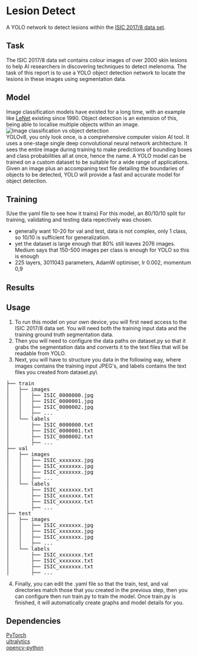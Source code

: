 # Lesion Detect
A YOLO network to detect lesions within the [ISIC 2017/8 data set](https://challenge.isic-archive.com/data/#2017).
## Task
The ISIC 2017/8 data set contains colour images of over 2000 skin lesions to help AI researchers in discovering techniques to detect melenoma. The task of this report is to use a YOLO object detection network to locate the lesions in these images using segmentation data.
## Model
Image classification models have existed for a long time, with an example like [LeNet](https://en.wikipedia.org/wiki/LeNet) existing since 1990. Object detection is an extension of this, being able to localise multiple objects within an image.
![Image classification vs object detection](https://ambolt.io/wp-content/uploads/classification-object-detection.png)\
YOLOv8, you only look once, is a comprehensive computer vision AI tool. It uses a one-stage single deep convolutional neural network architecture. It sees the entire image during training to make predictions of bounding boxes and class probabilities all at once, hence the name.
A YOLO model can be trained on a custom dataset to be suitable for a wide range of applications. Given an image plus an accompaning text file detailing the boundaries of objects to be detected, YOLO will provide a fast and accurate model for object detection.

## Training
(Use the yaml file to see how it trains)
For this model, an 80/10/10 split for training, validating and testing data repectively was chosen.
- generally want 10-20 for val and test, data is not complex, only 1 class, so 10/10 is sufficient for generalization.
- yet the dataset is large enough that 80% still leaves 2076 images. Medium says that 150-500 images per class is enough for YOLO so this is enough
- 225 layers, 3011043 parameters, AdamW optimiser, lr 0.002, momentum 0,9

## Results

## Usage
1. To run this model on your own device, you will first need access to the ISIC 2017/8 data set. You will need both the training input data and the training ground truth segmentation data.
2. Then you will need to configure the data paths on dataset.py so that it grabs the segmentation data and converts it to the text files that will be readable from YOLO.
3. Next, you will have to structure you data in the following way, where images contains the training input JPEG's, and labels contains the text files you created from dataset.py\
<pre>
├── train
│   ├── images
│   │   ├── ISIC_0000000.jpg
│   │   ├── ISIC_0000001.jpg
│   │   ├── ISIC_0000002.jpg
│   │   ├── ...
│   └── labels
│       ├── ISIC_0000000.txt
│       ├── ISIC_0000001.txt
│       ├── ISIC_0000002.txt
│       ├── ...
├── val
│   ├── images
│   │   ├── ISIC_xxxxxxx.jpg
│   │   ├── ISIC_xxxxxxx.jpg
│   │   ├── ISIC_xxxxxxx.jpg
│   │   ├── ...
│   └── labels
│       ├── ISIC_xxxxxxx.txt
│       ├── ISIC_xxxxxxx.txt
│       ├── ISIC_xxxxxxx.txt
│       ├── ...
├── test
│   ├── images
│   │   ├── ISIC_xxxxxxx.jpg
│   │   ├── ISIC_xxxxxxx.jpg
│   │   ├── ISIC_xxxxxxx.jpg
│   │   ├── ...
│   └── labels
│       ├── ISIC_xxxxxxx.txt
│       ├── ISIC_xxxxxxx.txt
│       ├── ISIC_xxxxxxx.txt
│       ├── ...
</pre>
4. Finally, you can edit the .yaml file so that the train, test, and val directories match those that you created in the previous step, then you can configure then run train.py to train the model. Once train.py is finished, it will automatically create graphs and model details for you.

## Dependencies
[PyTorch](https://pytorch.org/)\
[ultralytics](https://pypi.org/project/ultralytics/)\
[opencv-python](https://pypi.org/project/opencv-python/)